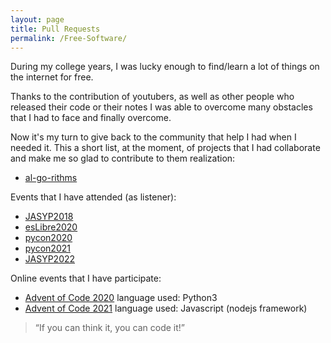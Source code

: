 ```yaml
---
layout: page
title: Pull Requests
permalink: /Free-Software/
---
```


During my college years, I was lucky enough to find/learn a lot of things on the internet for free.

Thanks to the contribution of youtubers, as well as other people who released their code or their notes I was able to overcome many obstacles that I had to face and finally overcome.

Now it's my turn to give back to the community that help I had when I needed it. This a short list, at the moment, of projects that I had collaborate and make me so glad to contribute to them realization:

* [al-go-rithms](https://github.com/ZoranPandovski/al-go-rithms)


Events that I have attended (as listener):

* [JASYP2018](https://interferencias.tech/jasyp/18/)
* [esLibre2020](https://eslib.re/2020/programa/)
* [pycon2020](https://2020.es.pycon.org/index.html#agenda)
* [pycon2021](https://2021.es.pycon.org/#schedule)
* [JASYP2022](https://jasyp.interferencias.tech/programa)

Online events that I have participate:

* [Advent of Code 2020](https://adventofcode.com/) language used: Python3
* [Advent of Code 2021](https://adventofcode.com/) language used: Javascript (nodejs framework)

> “If you can think it, you can code it!”
